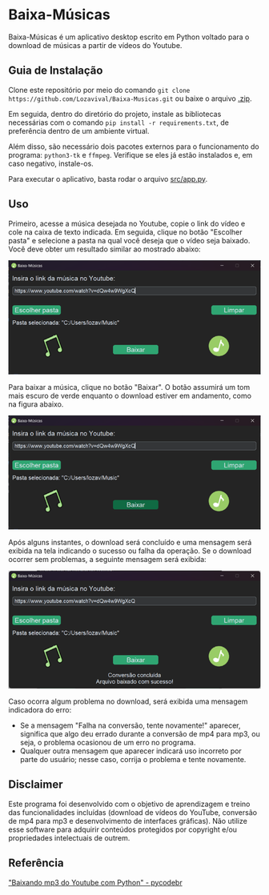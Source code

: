 # Baixa-Músicas

Baixa-Músicas é um aplicativo desktop escrito em Python voltado para o download de músicas a partir de vídeos do Youtube.

## Guia de Instalação

Clone este repositório por meio do comando `git clone https://github.com/Lozavival/Baixa-Musicas.git` ou baixe o arquivo [.zip](baixa-musicas.zip).

Em seguida, dentro do diretório do projeto, instale as bibliotecas necessárias com o comando `pip install -r requirements.txt`, de preferência dentro de um ambiente virtual.

Além disso, são necessário dois pacotes externos para o funcionamento do programa: `python3-tk` e `ffmpeg`. Verifique se eles já estão instalados e, em caso negativo, instale-os.

Para executar o aplicativo, basta rodar o arquivo [src/app.py](src/app.py).

## Uso

Primeiro, acesse a música desejada no Youtube, copie o link do vídeo e cole na caixa de texto indicada. Em seguida, clique no botão "Escolher pasta" e selecione a pasta na qual você deseja que o vídeo seja baixado. Você deve obter um resultado similar ao mostrado abaixo:

![Aplicativo com link da música inserido e pasta selecionada](assets/link-e-pasta.png)

Para baixar a música, clique no botão "Baixar". O botão assumirá um tom mais escuro de verde enquanto o download estiver em andamento, como na figura abaixo.

![Download em andamento](assets/download.png)

Após alguns instantes, o download será concluído e uma mensagem será exibida na tela indicando o sucesso ou falha da operação. Se o download ocorrer sem problemas, a seguinte mensagem será exibida: 

![Download concluído](assets/sucesso.png)

Caso ocorra algum problema no download, será exibida uma mensagem indicadora do erro:
- Se a mensagem "Falha na conversão, tente novamente!" aparecer, significa que algo deu errado durante a conversão de mp4 para mp3, ou seja, o problema ocasionou de um erro no programa.
- Qualquer outra mensagem que aparecer indicará uso incorreto por parte do usuário; nesse caso, corrija o problema e tente novamente.

## Disclaimer

Este programa foi desenvolvido com o objetivo de aprendizagem e treino das funcionalidades incluídas (download de vídeos do YouTube, conversão de mp4 para mp3 e desenvolvimento de interfaces gráficas). Não utilize esse software para adquirir conteúdos protegidos por copyright e/ou propriedades intelectuais de outrem. 

## Referência

["Baixando mp3 do Youtube com Python" - pycodebr](https://www.instagram.com/p/ChPoH-OsUoV/?igshid=MDJmNzVkMjY%3D)
